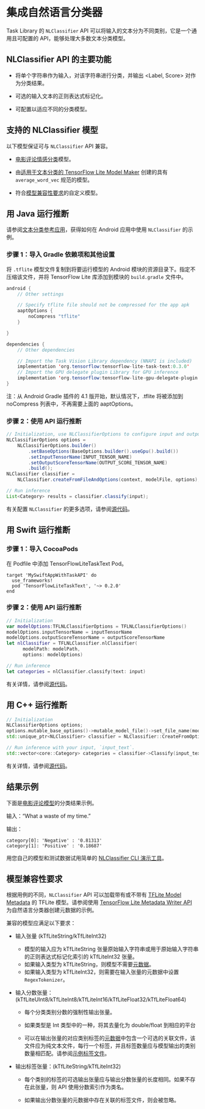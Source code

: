 # 集成自然语言分类器

Task Library 的 `NLClassifier` API 可以将输入的文本分为不同类别，它是一个通用且可配置的 API，能够处理大多数文本分类模型。

## NLClassifier API 的主要功能

- 将单个字符串作为输入，对该字符串进行分类，并输出 &lt;Label, Score&gt; 对作为分类结果。

- 可选的输入文本的正则表达式标记化。

- 可配置以适应不同的分类模型。

## 支持的 NLClassifier 模型

以下模型保证可与 `NLClassifier` API 兼容。

- <a href="../../examples/text_classification/overview">电影评论情感分类</a>模型。

- 由[适用于文本分类的 TensorFlow Lite Model Maker](https://www.tensorflow.org/lite/models/modify/model_maker/text_classification) 创建的具有 `average_word_vec` 规范的模型。

- 符合[模型兼容性要求](#model-compatibility-requirements)的自定义模型。

## 用 Java 运行推断

请参阅[文本分类参考应用](https://github.com/tensorflow/examples/blob/master/lite/examples/text_classification/android/lib_task_api/src/main/java/org/tensorflow/lite/examples/textclassification/client/TextClassificationClient.java)，获得如何在 Android 应用中使用 `NLClassifier` 的示例。

### 步骤 1：导入 Gradle 依赖项和其他设置

将 `.tflite` 模型文件复制到将要运行模型的 Android 模块的资源目录下。指定不压缩该文件，并将 TensorFlow Lite 库添加到模块的 `build.gradle` 文件中。

```java
android {
    // Other settings

    // Specify tflite file should not be compressed for the app apk
    aaptOptions {
        noCompress "tflite"
    }

}

dependencies {
    // Other dependencies

    // Import the Task Vision Library dependency (NNAPI is included)
    implementation 'org.tensorflow:tensorflow-lite-task-text:0.3.0'
    // Import the GPU delegate plugin Library for GPU inference
    implementation 'org.tensorflow:tensorflow-lite-gpu-delegate-plugin:0.3.0'
}
```

注：从 Android Gradle 插件的 4.1 版开始，默认情况下，.tflite 将被添加到 noCompress 列表中，不再需要上面的 aaptOptions。

### 步骤 2：使用 API 运行推断

```java
// Initialization, use NLClassifierOptions to configure input and output tensors
NLClassifierOptions options =
    NLClassifierOptions.builder()
        .setBaseOptions(BaseOptions.builder().useGpu().build())
        .setInputTensorName(INPUT_TENSOR_NAME)
        .setOutputScoreTensorName(OUTPUT_SCORE_TENSOR_NAME)
        .build();
NLClassifier classifier =
    NLClassifier.createFromFileAndOptions(context, modelFile, options);

// Run inference
List<Category> results = classifier.classify(input);
```

有关配置 `NLClassifier` 的更多选项，请参阅[源代码](https://github.com/tensorflow/tflite-support/blob/master/tensorflow_lite_support/java/src/java/org/tensorflow/lite/task/text/nlclassifier/NLClassifier.java)。

## 用 Swift 运行推断

### 步骤 1：导入 CocoaPods

在 Podfile 中添加 TensorFlowLiteTaskText Pod。

```
target 'MySwiftAppWithTaskAPI' do
  use_frameworks!
  pod 'TensorFlowLiteTaskText', '~> 0.2.0'
end
```

### 步骤 2：使用 API 运行推断

```swift
// Initialization
var modelOptions:TFLNLClassifierOptions = TFLNLClassifierOptions()
modelOptions.inputTensorName = inputTensorName
modelOptions.outputScoreTensorName = outputScoreTensorName
let nlClassifier = TFLNLClassifier.nlClassifier(
      modelPath: modelPath,
      options: modelOptions)

// Run inference
let categories = nlClassifier.classify(text: input)
```

有关详情，请参阅[源代码](https://github.com/tensorflow/tflite-support/blob/master/tensorflow_lite_support/ios/task/text/nlclassifier/Sources/TFLNLClassifier.h)。

## 用 C++ 运行推断

```c++
// Initialization
NLClassifierOptions options;
options.mutable_base_options()->mutable_model_file()->set_file_name(model_path);
std::unique_ptr<NLClassifier> classifier = NLClassifier::CreateFromOptions(options).value();

// Run inference with your input, `input_text`.
std::vector<core::Category> categories = classifier->Classify(input_text);
```

有关详情，请参阅[源代码](https://github.com/tensorflow/tflite-support/blob/master/tensorflow_lite_support/cc/task/text/nlclassifier/nl_classifier.h)。

## 结果示例

下面是[电影评论模型](https://www.tensorflow.org/lite/examples/text_classification/overview)的分类结果示例。

输入：“What a waste of my time.”

输出：

```
category[0]: 'Negative' : '0.81313'
category[1]: 'Positive' : '0.18687'
```

用您自己的模型和测试数据试用简单的 [NLClassifier CLI 演示工具](https://github.com/tensorflow/tflite-support/blob/master/tensorflow_lite_support/examples/task/text/desktop/README.md#nlclassifier)。

## 模型兼容性要求

根据用例的不同，`NLClassifier` API 可以加载带有或不带有 [TFLite Model Metadata](../../models/convert/metadata) 的 TFLite 模型。请参阅使用 [TensorFlow Lite Metadata Writer API](../../models/convert/metadata_writer_tutorial.ipynb#nl_classifiers) 为自然语言分类器创建元数据的示例。

兼容的模型应满足以下要求：

- 输入张量 (kTfLiteString/kTfLiteInt32)

    - 模型的输入应为 kTfLiteString 张量原始输入字符串或用于原始输入字符串的正则表达式标记化索引的 kTfLiteInt32 张量。
    - 如果输入类型为 kTfLiteString，则模型不需要[元数据](../../models/convert/metadata)。
    - 如果输入类型为 kTfLiteInt32，则需要在输入张量的<a>元数据</a>中设置 <code>RegexTokenizer</code>。

- 输入分数张量：(kTfLiteUInt8/kTfLiteInt8/kTfLiteInt16/kTfLiteFloat32/kTfLiteFloat64)

    - 每个分类类别分数的强制性输出张量。

    - 如果类型是 Int 类型中的一种，将其去量化为 double/float 到相应的平台

    - 可以在输出张量的对应类别标签的[元数据](../../models/convert/metadata)中包含一个可选的关联文件，该文件应为纯文本文件，每行一个标签，并且标签数量应与模型输出的类别数量相匹配。请参阅[示例标签文件](https://github.com/tensorflow/tflite-support/blob/master/tensorflow_lite_support/metadata/python/tests/testdata/nl_classifier/labels.txt)。

- 输出标签张量：(kTfLiteString/kTfLiteInt32)

    - 每个类别的标签的可选输出张量应与输出分数张量的长度相同。如果不存在此张量，则 API 使用分数索引作为类名。

    - 如果输出分数张量的元数据中存在关联的标签文件，则会被忽略。
